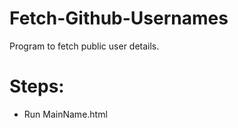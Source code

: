 # Fetch-Github-Usernames
Program to fetch public user details.
<br>
# Steps:
<ul><li>Run MainName.html</li></ul>
